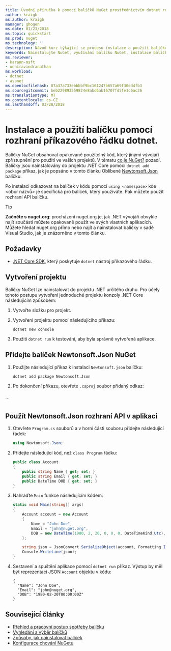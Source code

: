 ```yaml
---
title: Úvodní příručka k pomocí balíčků NuGet prostřednictvím dotnet rozhraní příkazového řádku | Microsoft Docs
author: kraigb
ms.author: kraigb
manager: ghogen
ms.date: 01/23/2018
ms.topic: quickstart
ms.prod: nuget
ms.technology: ''
description: Návod kurz týkající se procesu instalace a použití balíčku NuGet v projektu .NET Core.
keywords: Nainstalujte NuGet, využívání balíčku NuGet, instalace balíčků NuGet, odkazů na balíček NuGet, pomocí balíčků NuGet
ms.reviewer:
- karann-msft
- unniravindranathan
ms.workload:
- dotnet
- aspnet
ms.openlocfilehash: 87a37a733ebbbbf9bc161247b657a69f30ed4fb3
ms.sourcegitcommit: beb229893559824e8abd6ab16707fd5fe1c6ac26
ms.translationtype: MT
ms.contentlocale: cs-CZ
ms.lasthandoff: 03/28/2018
---
```

# <a name="install-and-use-a-package-using-the-dotnet-cli"></a>Instalace a použití balíčku pomocí rozhraní příkazového řádku dotnet.

Balíčky NuGet obsahovat opakovaně použitelný kód, který jinými vývojáři zpřístupnění pro použití ve vašich projektů. V tématu [co je NuGet?](../What-is-NuGet.md) pozadí. Balíčky jsou nainstalovány do projektu .NET Core pomocí `dotnet add package` příkaz, jak je popsáno v tomto článku Oblíbené [Newtonsoft.Json](https://www.nuget.org/packages/Newtonsoft.Json/) balíčku.

Po instalaci odkazovat na balíček v kódu pomocí `using <namespace>` kde \<obor názvů\> je specifická pro balíček, který používáte. Pak můžete použít rozhraní API balíčku.

> [!Tip]
> **Začněte s nuget.org**: procházení nuget.org je, jak .NET vývojáři obvykle najít součásti můžete opakovaně použít ve svých vlastních aplikacích. Můžete hledat nuget.org přímo nebo najít a nainstalovat balíčky v sadě Visual Studio, jak je znázorněno v tomto článku.

## <a name="prerequisites"></a>Požadavky

- [.NET Core SDK](https://www.microsoft.com/net/download/), který poskytuje `dotnet` nástroj příkazového řádku.

## <a name="create-a-project"></a>Vytvoření projektu

Balíčky NuGet lze nainstalovat do projektu .NET určitého druhu. Pro účely tohoto postupu vytvoření jednoduché projektu konzoly .NET Core následujícím způsobem:

1. Vytvořte složku pro projekt.

1. Vytvoření projektu pomocí následujícího příkazu:

    ```cli
    dotnet new console
    ```

1. Použití `dotnet run` k testování, aby byla správně vytvořená aplikace.

## <a name="add-the-newtonsoftjson-nuget-package"></a>Přidejte balíček Newtonsoft.Json NuGet

1. Použijte následující příkaz k instalaci `Newtonsoft.json` balíčku:

    ```cli
    dotnet add package Newtonsoft.Json
    ```

1. Po dokončení příkazu, otevřete `.csproj` soubor přidaný odkaz:

    ```xml
  <ItemGroup>
    <PackageReference Include="Newtonsoft.Json" Version="10.0.3" />
  </ItemGroup>
    ```

## <a name="use-the-newtonsoftjson-api-in-the-app"></a>Použít Newtonsoft.Json rozhraní API v aplikaci

1. Otevřete `Program.cs` souborů a v horní části souboru přidejte následující řádek:

    ```cs
    using Newtonsoft.Json;
    ```

1. Přidejte následující kód, než `class Program` řádku:

    ```cs
    public class Account
    {
        public string Name { get; set; }
        public string Email { get; set; }
        public DateTime DOB { get; set; }
    }
    ```

1. Nahraďte `Main` funkce následujícím kódem:

    ```cs
    static void Main(string[] args)
    {
        Account account = new Account
        {
            Name = "John Doe",
            Email = "john@nuget.org",
            DOB = new DateTime(1980, 2, 20, 0, 0, 0, DateTimeKind.Utc),
        };

        string json = JsonConvert.SerializeObject(account, Formatting.Indented);
        Console.WriteLine(json);
    }
    ```

1. Sestavení a spuštění aplikace pomocí `dotnet run` příkaz. Výstup by měl být reprezentaci JSON `Account` objektu v kódu:

    ```output
    {
      "Name": "John Doe",
      "Email": "john@nuget.org",
      "DOB": "1980-02-20T00:00:00Z"
    }
    ```

## <a name="related-articles"></a>Související články

- [Přehled a pracovní postup spotřeby balíčku](../consume-packages/overview-and-workflow.md)
- [Vyhledání a výběr balíčků](../consume-packages/finding-and-choosing-packages.md)
- [Způsoby, jak nainstalovat balíček](../consume-packages/ways-to-install-a-package.md)
- [Konfigurace chování NuGetu](../consume-packages/configuring-nuget-behavior.md)

